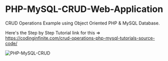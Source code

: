 # PHP-MySQL-CRUD-Web-Application

CRUD Operations Example using Object Oriented PHP & MySQL Database.

Here's the Step by Step Tutorial link for this => https://codinginfinite.com/crud-operations-php-mysql-tutorials-source-code/

![PHP-MySQL-CRUD](https://codinginfinite.com/wp-content/uploads/2019/03/Screenshot-2019-03-11-at-10.42.19-AM.png)
